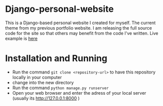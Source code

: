 # Django-personal-website

This is a Django-based personal website I created for myself. The current theme from my previous portfolio website.
I am releasing the full source code for the site so that others may benefit from the code I've written.
Live example is [here](#)

# Installation and Running

* Run the command `git clone <repository-url>` to have this repository locally in your computer
* change into the new directory
* Run the command `python manage.py runserver`
* Open your web browser and enter the adress of your local server (usually its http://127.0.0.1:8000 )
